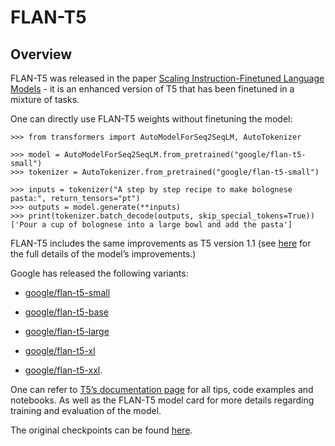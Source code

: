 # FLAN-T5

## Overview

FLAN-T5 was released in the paper [Scaling Instruction-Finetuned Language Models](https://arxiv.org/pdf/2210.11416.pdf) - it is an enhanced version of T5 that has been finetuned in a mixture of tasks.

One can directly use FLAN-T5 weights without finetuning the model:

```
>>> from transformers import AutoModelForSeq2SeqLM, AutoTokenizer

>>> model = AutoModelForSeq2SeqLM.from_pretrained("google/flan-t5-small")
>>> tokenizer = AutoTokenizer.from_pretrained("google/flan-t5-small")

>>> inputs = tokenizer("A step by step recipe to make bolognese pasta:", return_tensors="pt")
>>> outputs = model.generate(**inputs)
>>> print(tokenizer.batch_decode(outputs, skip_special_tokens=True))
['Pour a cup of bolognese into a large bowl and add the pasta']
```

FLAN-T5 includes the same improvements as T5 version 1.1 (see [here](https://huggingface.co/docs/transformers/model_doc/t5v1.1) for the full details of the model’s improvements.)

Google has released the following variants:

-   [google/flan-t5-small](https://huggingface.co/google/flan-t5-small)
    
-   [google/flan-t5-base](https://huggingface.co/google/flan-t5-base)
    
-   [google/flan-t5-large](https://huggingface.co/google/flan-t5-large)
    
-   [google/flan-t5-xl](https://huggingface.co/google/flan-t5-xl)
    
-   [google/flan-t5-xxl](https://huggingface.co/google/flan-t5-xxl).
    

One can refer to [T5’s documentation page](t5) for all tips, code examples and notebooks. As well as the FLAN-T5 model card for more details regarding training and evaluation of the model.

The original checkpoints can be found [here](https://github.com/google-research/t5x/blob/main/docs/models.md#flan-t5-checkpoints).